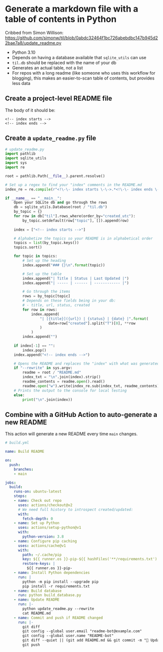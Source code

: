 # Generate a markdown file with a table of contents in Python

Cribbed from Simon Willison: https://github.com/simonw/til/blob/0abdc32464f1bc726abebdbc147b945d22bae7a8/update_readme.py

- Python 3.10 
- Depends on having a database available that `sqlite_utils` can use 
- `til.db` should be replaced with the name of your db 
- Generates an actual table, not a list 
- For repos with a long readme (like someone who uses this workflow for blogging), this makes an easier-to-scan table of contents, but provides less data 

## Create a project-level README file 

 The body of it should be: 
 
 ```
 <!-- index starts -->
 <!-- index ends -->
 ```
 
 ## Create a `update_readme.py` file 

```python
# update_readme.py
import pathlib
import sqlite_utils
import sys
import re

root = pathlib.Path(__file__).parent.resolve()

# Set up a regex to find your "index" comments in the README.md 
index_re = re.compile(r"<!\-\- index starts \-\->.*<!\-\- index ends \-\->", re.DOTALL)

if __name__ == "__main__":
    Open your SQLite db and go through the rows 
    db = sqlite_utils.Database(root / "til.db")
    by_topic = {}
    for row in db["til"].rows_where(order_by="created_utc"):
        by_topic.setdefault(row["topic"], []).append(row)
        
    index = ["<!-- index starts -->"]

    # Alphabetize the topics so your README is in alphabetical order 
    topics = list(by_topic.keys())
    topics.sort()

    for topic in topics:
        # Set up the heading
        index.append("### {}\n".format(topic))

        # Set up the table
        index.append("| Title | Status | Last Updated |")
        index.append("| ----- | ------ | ------------ |")

        # Go through the items
        rows = by_topic[topic]
        # Depends on these fields being in your db: 
        # - title, url, status, created
        for row in rows:
            index.append(
                "| [{title}]({url}) | {status} | {date} |".format(
                    date=row["created"].split("T")[0], **row
                )
            )
        index.append("")
       
    if index[-1] == "":
        index.pop()
    index.append("<!-- index ends -->")

    # Opens the README and replaces the "index" with what was generated above
    if "--rewrite" in sys.argv:
        readme = root / "README.md"
        index_txt = "\n".join(index).strip()
        readme_contents = readme.open().read()
        readme.open("w").write(index_re.sub(index_txt, readme_contents))
    # Prints the output to the console for local testing 
    else:
        print("\n".join(index))

```

## Combine with a GitHub Action to auto-generate a new README 

This action will generate a new README every time `main` changes. 

```yml
# build.yml

name: Build README

on:
  push:
    branches:
    - main

jobs:
  build:
    runs-on: ubuntu-latest
    steps:
    - name: Check out repo
      uses: actions/checkout@v2
      # We need full history to introspect created/updated:
      with:
        fetch-depth: 0
    - name: Set up Python
      uses: actions/setup-python@v1
      with:
        python-version: 3.8
    - name: Configure pip caching
      uses: actions/cache@v1
      with:
        path: ~/.cache/pip
        key: ${{ runner.os }}-pip-${{ hashFiles('**/requirements.txt') }}
        restore-keys: |
          ${{ runner.os }}-pip-
    - name: Install Python dependencies
      run: |
        python -m pip install --upgrade pip
        pip install -r requirements.txt
    - name: Build database
      run: python build_database.py
    - name: Update README
      run: |-
        python update_readme.py --rewrite
        cat README.md
    - name: Commit and push if README changed
      run: |-
        git diff
        git config --global user.email "readme-bot@example.com"
        git config --global user.name "README-bot"
        git diff --quiet || (git add README.md && git commit -m "📝 Updated Table of Contents")
        git push

```
